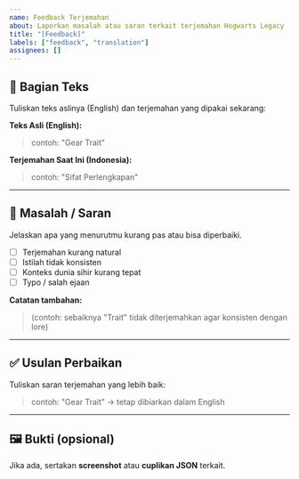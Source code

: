```yaml
---
name: Feedback Terjemahan
about: Laporkan masalah atau saran terkait terjemahan Hogwarts Legacy
title: "[Feedback]"
labels: ["feedback", "translation"]
assignees: []
---
```


## 📌 Bagian Teks

Tuliskan teks aslinya (English) dan terjemahan yang dipakai sekarang:

**Teks Asli (English):**  
> contoh: "Gear Trait"  

**Terjemahan Saat Ini (Indonesia):**  
> contoh: "Sifat Perlengkapan"  

---

## 🎯 Masalah / Saran

Jelaskan apa yang menurutmu kurang pas atau bisa diperbaiki.

- [ ] Terjemahan kurang natural  
- [ ] Istilah tidak konsisten  
- [ ] Konteks dunia sihir kurang tepat  
- [ ] Typo / salah ejaan  

**Catatan tambahan:**  
> (contoh: sebaiknya "Trait" tidak diterjemahkan agar konsisten dengan lore)

---

## ✅ Usulan Perbaikan

Tuliskan saran terjemahan yang lebih baik:  
> contoh: "Gear Trait" → tetap dibiarkan dalam English  

---

## 🖼️ Bukti (opsional)

Jika ada, sertakan **screenshot** atau **cuplikan JSON** terkait.
